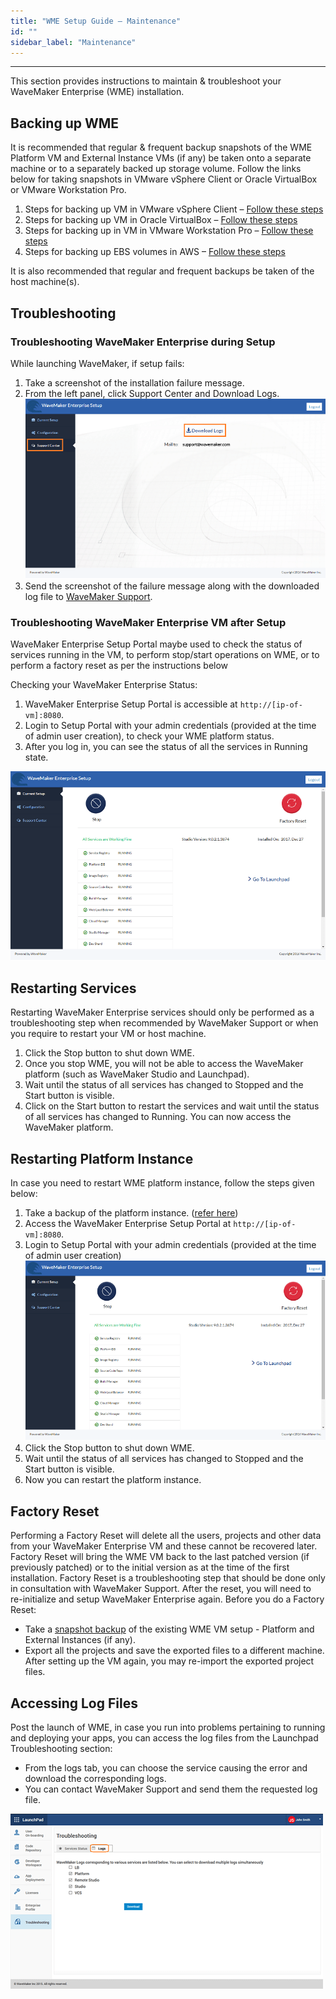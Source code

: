 ```yaml
---
title: "WME Setup Guide – Maintenance"
id: ""
sidebar_label: "Maintenance"
---
```

---

This section provides instructions to maintain & troubleshoot your WaveMaker Enterprise (WME) installation.

## Backing up WME

It is recommended that regular & frequent backup snapshots of the WME Platform VM and External Instance VMs (if any) be taken onto a separate machine or to a separately backed up storage volume. Follow the links below for taking snapshots in VMware vSphere Client or Oracle VirtualBox or VMware Workstation Pro.

1. Steps for backing up VM in VMware vSphere Client – [Follow these steps](https://pubs.vmware.com/vsphere-51/index.jsp?topic=%2Fcom.vmware.vsphere.vm_admin.doc%2FGUID-878C36BA-6922-4269-8803-7FC419B947B7.html)
2. Steps for backing up VM in Oracle VirtualBox – [Follow these steps](https://www.virtualbox.org/manual/ch01.html#snapshots)
3. Steps for backing up in VM in VMware Workstation Pro – [Follow these steps](https://pubs.vmware.com/workstation-12/index.jsp#com.vmware.ws.using.doc/GUID-81701CA5-F1D4-47F2-8CC2-B47388AFF6C1.html)
4. Steps for backing up EBS volumes in AWS – [Follow these steps](http://docs.aws.amazon.com/AWSEC2/latest/UserGuide/ebs-creating-snapshot.html)

It is also recommended that regular and frequent backups be taken of the host machine(s).

## Troubleshooting

### Troubleshooting WaveMaker Enterprise during Setup

While launching WaveMaker, if setup fails:

1. Take a screenshot of the installation failure message.
2. From the left panel, click Support Center and Download Logs. [![](/learn/assets/WME_trouble.png)](/learn/assets/WME_trouble.png)
3. Send the screenshot of the failure message along with the downloaded log file to [WaveMaker Support](mailto:support@wavemaker.com).

### Troubleshooting WaveMaker Enterprise VM after Setup

WaveMaker Enterprise Setup Portal maybe used to check the status of services running in the VM, to perform stop/start operations on WME, or to perform a factory reset as per the instructions below

Checking your WaveMaker Enterprise Status:

1. WaveMaker Enterprise Setup Portal is accessible at `http://[ip-of-vm]:8080`.
2. Login to Setup Portal with your admin credentials (provided at the time of admin user creation), to check your WME platform status.
3. After you log in, you can see the status of all the services in Running state.

[![](/learn/assets/WME_trouble1.png)](/learn/assets/WME_trouble1.png)

## Restarting Services

Restarting WaveMaker Enterprise services should only be performed as a troubleshooting step when recommended by WaveMaker Support or when you require to restart your VM or host machine.

1. Click the Stop button to shut down WME.
2. Once you stop WME, you will not be able to access the WaveMaker platform (such as WaveMaker Studio and Launchpad).
3. Wait until the status of all services has changed to Stopped and the Start button is visible.
4. Click on the Start button to restart the services and wait until the status of all services has changed to Running. You can now access the WaveMaker platform.

## Restarting Platform Instance

In case you need to restart WME platform instance, follow the steps given below:

1. Take a backup of the platform instance. ([refer here](#back-up))
2. Access the WaveMaker Enterprise Setup Portal at `http://[ip-of-vm]:8080`.
3. Login to Setup Portal with your admin credentials (provided at the time of admin user creation) [![](/learn/assets/WME_trouble1.png)](/learn/assets/WME_trouble1.png)
4. Click the Stop button to shut down WME.
5. Wait until the status of all services has changed to Stopped and the Start button is visible.
6. Now you can restart the platform instance.

## Factory Reset

Performing a Factory Reset will delete all the users, projects and other data from your WaveMaker Enterprise VM and these cannot be recovered later. Factory Reset will bring the WME VM back to the last patched version (if previously patched) or to the initial version as at the time of the first installation. Factory Reset is a troubleshooting step that should be done only in consultation with WaveMaker Support. After the reset, you will need to re-initialize and setup WaveMaker Enterprise again. Before you do a Factory Reset:

- Take a [snapshot backup](#back-up) of the existing WME VM setup - Platform and External Instances (if any).
- Export all the projects and save the exported files to a different machine. After setting up the VM again, you may re-import the exported project files.

## Accessing Log Files

Post the launch of WME, in case you run into problems pertaining to running and deploying your apps, you can access the log files from the Launchpad Troubleshooting section:

- From the logs tab, you can choose the service causing the error and download the corresponding logs.
- You can contact WaveMaker Support and send them the requested log file.

[![](/learn/assets/WME_logs2.png)](/learn/assets/WME_logs2.png)


